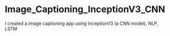 # Image_Captioning_InceptionV3_CNN
I created a image captioning app using InceptionV3 (a CNN model), NLP, LSTM

